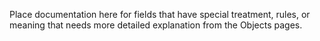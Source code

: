 Place documentation here for fields that have special treatment, rules, or meaning that needs more detailed explanation from the Objects pages.